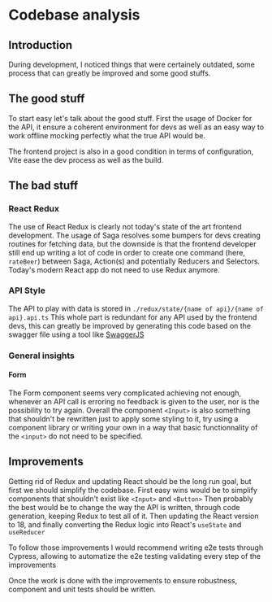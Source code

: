 # Codebase analysis

## Introduction

During development, I noticed things that were certainely outdated, some process that can greatly be improved and some good stuffs. 

## The good stuff

To start easy let's talk about the good stuff. First the usage of Docker for the API, it ensure a coherent environment for devs as well as an easy way to work offline mocking perfectly what the true API would be. 

The frontend project is also in a good condition in terms of configuration, Vite ease the dev process as well as the build.

## The bad stuff

### React Redux

The use of React Redux is clearly not today's state of the art frontend development. The usage of Saga resolves some bumpers for devs creating routines for fetching data, but the downside is that the frontend developer still end up writing a lot of code in order to create one command (here, `rateBeer`) between Saga, Action(s) and potentially Reducers and Selectors.
Today's modern React app do not need to use Redux anymore.

### API Style 
The API to play with data is stored in `./redux/state/{name of api}/{name of api}.api.ts`
This whole part is redundant for any API used by the frontend devs, this can greatly be improved by generating this code based on the swagger file using a tool like [SwaggerJS](https://github.com/swagger-api/swagger-js)

### General insights
#### Form 
The Form component seems very complicated achieving not enough, whenever an API call is erroring no feedback is given to the user, nor is the possibility to try again.
Overall the component `<Input>` is also something that shouldn't be rewritten just to apply some styling to it, try using a component library or writing your own in a way that basic functionnality of the `<input>` do not need to be specified. 

## Improvements

Getting rid of Redux and updating React should be the long run goal, but first we should simplify the codebase. 
First easy wins would be to simplify components that shouldn't exist like `<Input>` and `<Button>`
Then probably the best would be to change the way the API is written, through code generation, keeping Redux to test all of it. 
Then updating the React version to 18, and finally converting the Redux logic into React's `useState` and `useReducer` 

To follow those improvements I would recommend writing e2e tests through Cypress, allowing to automatize the e2e testing validating every step of the improvements

Once the work is done with the improvements to ensure robustness, component and unit tests should be written.

